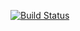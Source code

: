 [![Build Status](https://travis-ci.org/oric-software/orix.svg?branch=master)](https://travis-ci.org/oric-software/monitor)


